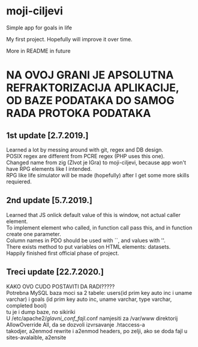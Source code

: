 # moji-ciljevi
Simple app for goals in life

My first project. Hopefully will improve it over time.  

More in README in future   

# NA OVOJ GRANI JE APSOLUTNA REFRAKTORIZACIJA APLIKACIJE, OD BAZE PODATAKA DO SAMOG RADA PROTOKA PODATAKA  


1st update [2.7.2019.]
----------------------------------------------------
Learned a lot by messing around with git, regex and DB design.  
POSIX regex are different from PCRE regex (PHP uses this one).  
Changed name from zig (ZIvot je IGra) to moji-ciljevi, because app won't have RPG elements like I intended.  
RPG like life simulator will be made (hopefully) after I get some more skills requiered.  

2nd update [5.7.2019.]
----------------------------------------------------
Learned that JS onlick default value of this is window, not actual caller element.  
To implement element who called, in function call pass this, and in function create one parameter.  
Column names in PDO should be used with ``, and values with ''.  
There exists method to put variables on HTML elements: datasets.  
Happily finished first official phase of project.  
  
  
## Treci update [22.7.2020.]  
KAKO OVO CUDO POSTAVITI DA RADI?????  
Potrebna MySQL baza moci sa 2 tabele: users(id prim key auto inc i uname varchar) i goals (id prim key auto inc, uname varchar, type varchar, completed bool)  
tu je i dump baze, no sikiriki  
U /etc/apache2/*glavni_conf_fajl*.conf namjesiti za /var/www direktorij AllowOverride All, da se dozvoli izvrsavanje .htaccess-a  
takodjer, a2enmod rewrite i a2enmod headers, po zelji, ako se doda fajl u sites-avalaible, a2ensite 

